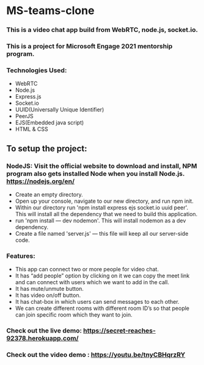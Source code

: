 # MS-teams-clone
### This is a video chat app build from WebRTC, node.js, socket.io.
 ### This is a project for Microsoft Engage 2021 mentorship program.
 
 ### Technologies Used:
 - WebRTC
- 	Node.js
- 	Express.js
- 	Socket.io
- 	UUID(Universally Unique Identifier)
- 	PeerJS
- 	EJS(Embedded java script)
- 	HTML & CSS
## To setup the project:
 ###  NodeJS: Visit the official website to download and install, NPM program also gets installed Node when you install Node.js.   https://nodejs.org/en/ 
 - Create an empty directory.
- Open up your console, navigate to our new directory, and run npm init.
- Within our directory run 'npm install express ejs socket.io uuid peer'. This will install all the dependency that we need to build this application.
- run 'npm install — dev nodemon'. This will install nodemon as a dev dependency. 
- Create a file named 'server.js' — this file will keep all our server-side code.
### Features:
- 	This app can connect two or more people for video chat.
- 	It has “add people” option by clicking on it we can copy the meet link and can connect with users which we want to add in the call.
- 	It has mute/unmute button.
- 	It has video on/off button.
- 	It has chat-box in which users can send messages to each other.
- 	We can create different rooms with different room ID’s so that people can join specific room which they want to join.


### Check out the live demo: https://secret-reaches-92378.herokuapp.com/
### Check out the video demo : https://youtu.be/tnyCBHqrzRY


